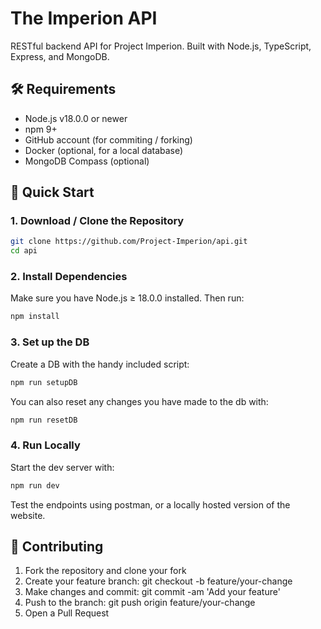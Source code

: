 # The Imperion API
RESTful backend API for Project Imperion.
Built with Node.js, TypeScript, Express, and MongoDB.

## 🛠️ Requirements
- Node.js v18.0.0 or newer
- npm 9+
- GitHub account (for commiting / forking)
- Docker (optional, for a local database)
- MongoDB Compass (optional)

## 🚀 Quick Start
### 1. Download / Clone the Repository
```bash
git clone https://github.com/Project-Imperion/api.git
cd api
```

### 2. Install Dependencies
Make sure you have Node.js ≥ 18.0.0 installed.
Then run:
```bash
npm install
```

### 3. Set up the DB
Create a DB with the handy included script:
```bash
npm run setupDB
```

You can also reset any changes you have made to the db with:
```bash
npm run resetDB
```

### 4. Run Locally
Start the dev server with:
```bash
npm run dev
```

Test the endpoints using postman, or a locally hosted version of the website.


## 🤝 Contributing
1. Fork the repository and clone your fork
2. Create your feature branch: git checkout -b feature/your-change
3. Make changes and commit: git commit -am 'Add your feature'
4. Push to the branch: git push origin feature/your-change
5. Open a Pull Request
